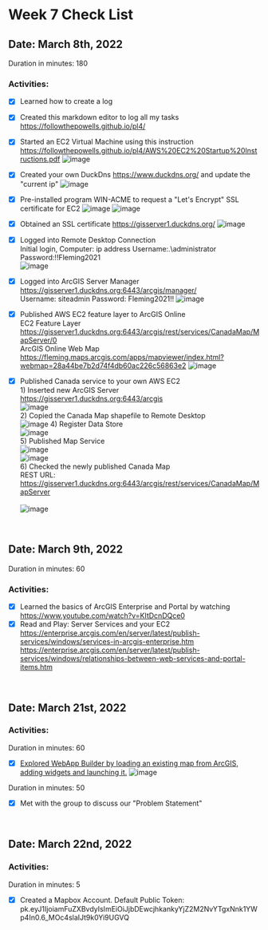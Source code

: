 # Week 7 Check List
<h2>Date: March 8th, 2022</h2>
Duration in minutes: 180<br>
<h3>Activities:</h3>

- [X] Learned how to create a log
- [X] Created this markdown editor to log all my tasks https://followthepowells.github.io/pl4/
- [X] Started an EC2 Virtual Machine using this instruction https://followthepowells.github.io/pl4/AWS%20EC2%20Startup%20Instructions.pdf
  ![image](https://user-images.githubusercontent.com/91283924/159542801-84271e6b-de10-4949-819f-b87e31d27e6c.png)
- [X] Created your own DuckDns https://www.duckdns.org/ and update the "current ip"
  ![image](https://user-images.githubusercontent.com/91283924/159543469-e9038763-0326-4a94-9744-51ef51a9cceb.png)

- [X] Pre-installed program WIN-ACME to request a "Let's Encrypt" SSL certificate for EC2
![image](https://user-images.githubusercontent.com/91283924/157283607-9795ee45-463f-42e0-a0af-538cb000a3cc.png)
![image](https://user-images.githubusercontent.com/91283924/157284696-5b468a5b-13ac-4571-8abe-d7c25a27ca29.png)

- [X] Obtained an SSL certificate https://gisserver1.duckdns.org/
![image](https://user-images.githubusercontent.com/91283924/157285500-17edd5a3-6283-48b1-a9de-ee720379f22b.png)

- [X] Logged into Remote Desktop Connection <br>
      Initial login, Computer: ip address Username:.\administrator Password:!!Fleming2021   
      ![image](https://user-images.githubusercontent.com/91283924/159543862-fd015596-d290-4ecf-80f6-f81b00d34259.png)

- [X] Logged into ArcGIS Server Manager https://gisserver1.duckdns.org:6443/arcgis/manager/ <br>
      Username: siteadmin Password: Fleming2021!!
      ![image](https://user-images.githubusercontent.com/91283924/159546774-56d4aefa-de90-46e2-a6aa-73f6f9383291.png)

- [X] Published AWS EC2 feature layer to ArcGIS Online <br> 
      EC2 Feature Layer https://gisserver1.duckdns.org:6443/arcgis/rest/services/CanadaMap/MapServer/0 <br>
      ArcGIS Online Web Map https://fleming.maps.arcgis.com/apps/mapviewer/index.html?webmap=28a44be7b2d74f4db60ac226c56863e2
      ![image](https://user-images.githubusercontent.com/91283924/159548227-938cbe30-9f93-42e2-a3e0-4736dedbbbe4.png)

- [X] Published Canada service to your own AWS EC2 <br>
      1) Inserted new ArcGIS Server https://gisserver1.duckdns.org:6443/arcgis <br>
      ![image](https://user-images.githubusercontent.com/91283924/157293972-35b5b73a-1a9f-4bf1-9510-4e67e98beb45.png) <br>
      2) Copied the Canada Map shapefile to Remote Desktop <br>
      ![image](https://user-images.githubusercontent.com/91283924/159549171-a2d0ecae-f18e-4d3f-b691-a19b866b8151.png)
      4) Register Data Store <br>
      ![image](https://user-images.githubusercontent.com/91283924/157294555-465a1dc1-40ba-47ce-ae79-103fa9977098.png) <br>
      5) Published Map Service <br>
      ![image](https://user-images.githubusercontent.com/91283924/157294166-c563097d-3ff9-4195-ab0b-4c215ac770eb.png) <br>
      ![image](https://user-images.githubusercontent.com/91283924/157294788-3c620862-01b0-45bb-a299-69de6af2f4a1.png) <br>
      6) Checked the newly published Canada Map <br>
         REST URL:	https://gisserver1.duckdns.org:6443/arcgis/rest/services/CanadaMap/MapServer <br>          
         ![image](https://user-images.githubusercontent.com/91283924/159547296-bcadf115-997f-4eb5-8343-a6707d8979f9.png)

<br>
<h2>Date: March 9th, 2022</h2>
Duration in minutes: 60<br>
<h3>Activities:</h3>

- [X] Learned the basics of ArcGIS Enterprise and Portal by watching https://www.youtube.com/watch?v=KItDcnDQce0
- [X] Read and Play: Server Services and your EC2    
      https://enterprise.arcgis.com/en/server/latest/publish-services/windows/services-in-arcgis-enterprise.htm <br>
      https://enterprise.arcgis.com/en/server/latest/publish-services/windows/relationships-between-web-services-and-portal-items.htm <br>
 
<br>
<h2>Date: March 21st, 2022</h2>
<h3>Activities:</h3>  

Duration in minutes: 60 <br>
- [X] [Explored WebApp Builder by loading an existing map from ArcGIS, adding widgets and launching it.](https://fleming.maps.arcgis.com/apps/webappviewer/index.html?id=020576bac19842fa9c442a90f7244c2b)
![image](https://user-images.githubusercontent.com/91283924/159528428-1e247713-c722-4dac-9e34-03f563a522dd.png)

Duration in minutes: 50 <br>
- [X] Met with the group to discuss our "Problem Statement"

<br>
<h2>Date: March 22nd, 2022</h2>
<h3>Activities:</h3>  

Duration in minutes: 5 <br>
- [X] Created a Mapbox Account. Default Public Token: pk.eyJ1IjoiamFuZXBvdyIsImEiOiJjbDEwcjhkankyYjZ2M2NvYTgxNnk1YWp4In0.6_MOc4slaIJt9k0Yi9UGVQ
